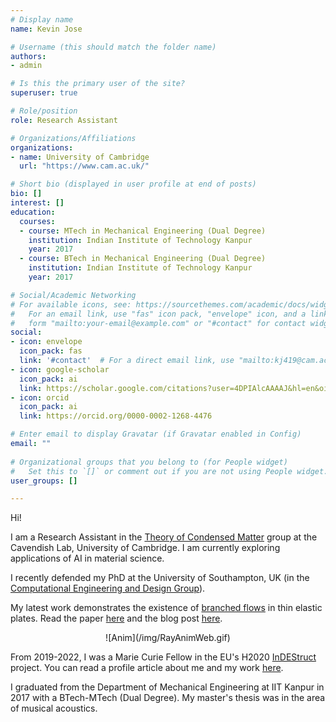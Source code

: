 ```yaml
---
# Display name
name: Kevin Jose

# Username (this should match the folder name)
authors:
- admin

# Is this the primary user of the site?
superuser: true

# Role/position
role: Research Assistant

# Organizations/Affiliations
organizations:
- name: University of Cambridge
  url: "https://www.cam.ac.uk/"

# Short bio (displayed in user profile at end of posts)
bio: []
interest: []
education:
  courses:
  - course: MTech in Mechanical Engineering (Dual Degree)
    institution: Indian Institute of Technology Kanpur
    year: 2017
  - course: BTech in Mechanical Engineering (Dual Degree)
    institution: Indian Institute of Technology Kanpur
    year: 2017

# Social/Academic Networking
# For available icons, see: https://sourcethemes.com/academic/docs/widgets/#icons
#   For an email link, use "fas" icon pack, "envelope" icon, and a link in the
#   form "mailto:your-email@example.com" or "#contact" for contact widget.
social:
- icon: envelope
  icon_pack: fas
  link: '#contact'  # For a direct email link, use "mailto:kj419@cam.ac.uk".
- icon: google-scholar
  icon_pack: ai
  link: https://scholar.google.com/citations?user=4DPIAlcAAAAJ&hl=en&oi=sra
- icon: orcid
  icon_pack: ai
  link: https://orcid.org/0000-0002-1268-4476

# Enter email to display Gravatar (if Gravatar enabled in Config)
email: ""
  
# Organizational groups that you belong to (for People widget)
#   Set this to `[]` or comment out if you are not using People widget.  
user_groups: []

---
```

Hi!

I am a Research Assistant in the [Theory of Condensed Matter](https://www.tcm.phy.cam.ac.uk/) group at the Cavendish Lab, University of Cambridge. I am currently exploring applications of AI in material science.

I recently defended my PhD at the University of Southampton, UK (in the [Computational Engineering and Design Group](https://www.southampton.ac.uk/engineering/research/groups/ced.page)).

My latest work demonstrates the existence of [branched flows](https://physicstoday.scitation.org/doi/10.1063/PT.3.4902) in thin elastic plates. Read the paper [here](https://www.nature.com/articles/s42005-022-00917-z) and the blog post [here](https://go.nature.com/3GuJ5iZ).
<center>![Anim](/img/RayAnimWeb.gif)</center>

From 2019-2022, I was a Marie Curie Fellow in the EU's H2020 [InDEStruct](https://indestruct.eu) project. You can read a profile article about me and my work [here](https://indestruct.eu/kevin-now-i-see-structures-everywhere/).

I graduated from the Department of Mechanical Engineering at IIT Kanpur in 2017 with a BTech-MTech (Dual Degree). My master's thesis was in the area of musical acoustics.
